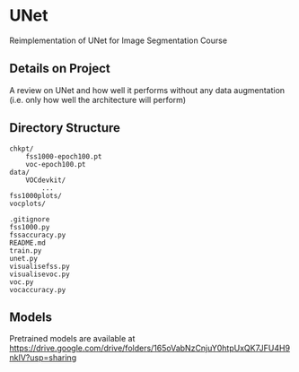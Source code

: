 # UNet
Reimplementation of UNet for Image Segmentation Course

## Details on Project
A review on UNet and how well it performs without any data augmentation (i.e. only how well the architecture will perform)

## Directory Structure
```
chkpt/
    fss1000-epoch100.pt
    voc-epoch100.pt
data/
    VOCdevkit/
        ...
fss1000plots/
vocplots/

.gitignore
fss1000.py
fssaccuracy.py
README.md
train.py
unet.py
visualisefss.py
visualisevoc.py
voc.py
vocaccuracy.py
```

## Models
Pretrained models are available at https://drive.google.com/drive/folders/165oVabNzCnjuY0htpUxQK7JFU4H9nkIV?usp=sharing